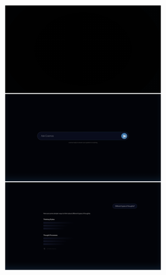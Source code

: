![alt text](https://github.com/Jimuelzxc/cosmos/blob/main/src/assets/gif/logo%20animation.gif?raw=true)
![alt text](https://github.com/Jimuelzxc/cosmos/blob/main/src/assets/images/Ask%20cosmos.png?raw=true)
![alt text](https://github.com/Jimuelzxc/cosmos/blob/main/src/assets/images/Response%20cosmos.png?raw=true)



